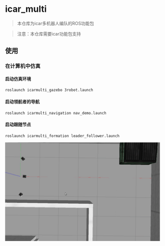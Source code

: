 # icar_multi

> 本仓库为icar多机器人编队的ROS功能包

> 注意：本仓库需要icar功能包支持


## 使用

### 在计算机中仿真

#### 启动仿真环境
```
roslaunch icarmulti_gazebo 3robot.launch
```


#### 启动领航者的导航

```
roslaunch icarmulti_navigation nav_demo.launch
```

#### 启动跟随节点

```
roslaunch icarmulti_formation leader_follower.launch
```


![](images/icarmulti_leader.gif)